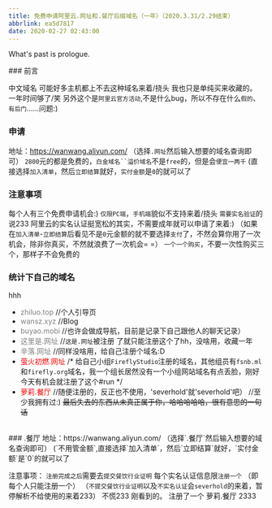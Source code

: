 ```yaml
---
title: 免费申请阿里云.网址和.餐厅后缀域名（一年）（2020.3.31/2.29结束）
abbrlink: ea5d7817
date: 2020-02-27 02:43:00
---
```

What's past is prologue.

<!--more-->### 前言
中文域名
可能好多主机都上不去这种域名来着/挠头
我也只是单纯买来收藏的。
一年时间够了/笑
另外这个是`阿里云官方活动`,不是什么bug，所以不存在什么`假的`、`有后门`……问题:)
<br>


### 申请
地址：https://wanwang.aliyun.com/
（选择`.网址`然后输入想要的域名查询即可）
`2800`元的都是免费的，`白金域名``溢价域名`不是`free`的，但是会`便宜一两千`
(直接选择`加入清单`，然后`立即结算`就好，`实付金额`是`0`的就可以了
<br>

### 注意事项
每个人有三个免费申请机会:)
`仅限PC端`，`手机端`貌似不支持来着/挠头
`需要实名验证`的说233
阿里云的实名认证挺宽松的其实，不需要成年就可以申请了来着:)
（如果在`加入清单`-`立即结算`后看见不是`0`元金额的就不要选择`支付`了，不然会算你用了一次机会，除非你真买，不然就浪费了一次机会= =）
`一个一个购买`，不要一次性购买三个，那样子不会免费的
<br>


### 统计下自己的域名
hhh

 - <font color="grey">zhiluo.top</font>
//个人引导页
 - <font color="grey">wansz.xyz</font>
//Blog
 - <font color="grey">buyao.mobi</font>
//也许会做成导航，目前是记录下自己跟他人的聊天记录）
 - <font color="grey">这里是.网址</font>
//`这是.网址`被注册 了就只能注册这个了hh，没啥用，收藏一年
 - <font color="grey">辛落.网址</font>
//同样没啥用，给自己注册个域名:D
 - <font color="red">萤火初燃.网址</font>
/*
给自己小组`FireflyStudio`注册的域名，其他组员有`fsnb.ml`和`firefly.org`域名，我一个组长居然没有一个小组网站域名有点丢脸，刚好今天有机会就注册了这个#run
*/
 - <font color="red">萝莉.餐厅</font>
//随便注册的，反正也不使用，'severhold'就'severhold'吧）
//至少我拥有过:) 
~~最后失去的东西从未真正属于你，哈哈哈哈哈，很有意思的一句话~~


<br>
### .餐厅
地址：https://wanwang.aliyun.com/
（选择`.餐厅`然后输入想要的域名查询即可）
(`不用管金额`,直接选择`加入清单`，然后`立即结算`就好，`实付金额`是`0`的就可以了

注意事项：
`注册完成之后`需要去`提交餐饮行业证明`
每个实名认证信息限`注册一个`
（即每个人只能注册一个）
（`不提交餐饮行业证明`以及`不实名认证`会`severhold`的来着，暂停解析不给使用的来着233）
不慌233
刚看到的。
注册了一个
萝莉.餐厅
2333

<br>